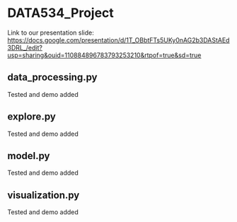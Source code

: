 # DATA534_Project
Link to our presentation slide: https://docs.google.com/presentation/d/1T_OBbtFTs5UKy0nAG2b3DAStAEd3DRL_/edit?usp=sharing&ouid=110884896783793253210&rtpof=true&sd=true

## data_processing.py
Tested and demo added

## explore.py
Tested and demo added

## model.py
Tested and demo added

## visualization.py
Tested and demo added
